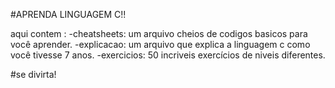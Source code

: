 #APRENDA LINGUAGEM C!!

aqui contem :
-cheatsheets: um arquivo cheios de codigos basicos para você aprender.
-explicacao: um arquivo que explica a linguagem c como você tivesse 7 anos.
-exercicios: 50 incriveis exercícios de niveis diferentes.

#se divirta!
